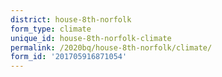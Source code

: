 ```yaml
---
district: house-8th-norfolk
form_type: climate
unique_id: house-8th-norfolk-climate
permalink: /2020bq/house-8th-norfolk/climate/
form_id: '201705916871054'
---
```

